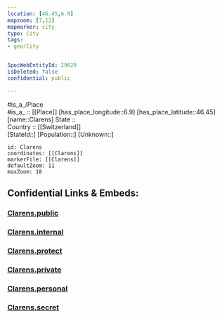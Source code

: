 ```yaml
---
location: [46.45,6.9] 
mapzoom: [7,12] 
mapmarker: city 
type: City
tags:
- geo/City


SpocWebEntityId: 29620
isDeleted: false
confidential: public

---
```

#is_a_/Place  
#is_a_ :: [[Place]] 
[has_place_longitude::6.9] 
[has_place_latitude::46.45] 
[name::Clarens] 
State ::  
Country :: [[Switzerland]]  
[StateId::] 
[Population::] 
[Unknown::] 


```leaflet
id: Clarens
coordinates: [[Clarens]] 
markerFile: [[Clarens]] 
defaultZoom: 11 
maxZoom: 18
```


## Confidential Links & Embeds: 

### [Clarens.public](/_public/\Earth\Continent\Europe\Europe~Central\Switzerland\Switzerland~Cantons\Vaud\CityClarens.public.md) 

### [Clarens.internal](/_internal/\Earth\Continent\Europe\Europe~Central\Switzerland\Switzerland~Cantons\Vaud\CityClarens.internal.md) 

### [Clarens.protect](/_protect/\Earth\Continent\Europe\Europe~Central\Switzerland\Switzerland~Cantons\Vaud\CityClarens.protect.md) 

### [Clarens.private](/_private/\Earth\Continent\Europe\Europe~Central\Switzerland\Switzerland~Cantons\Vaud\CityClarens.private.md) 

### [Clarens.personal](/_personal/\Earth\Continent\Europe\Europe~Central\Switzerland\Switzerland~Cantons\Vaud\CityClarens.personal.md) 

### [Clarens.secret](/_secret/\Earth\Continent\Europe\Europe~Central\Switzerland\Switzerland~Cantons\Vaud\CityClarens.secret.md)

